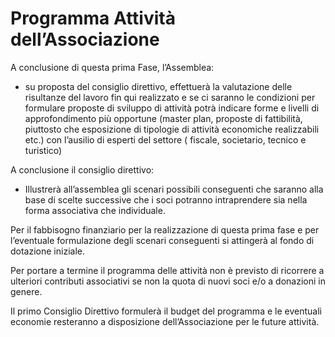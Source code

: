 # Programma Attività dell’Associazione

A conclusione di questa prima Fase, l’Assemblea:

* su proposta del consiglio direttivo, effettuerà la valutazione delle risultanze del lavoro fin qui realizzato e se ci saranno le condizioni per formulare proposte di sviluppo di attività potrà indicare forme e livelli di approfondimento più opportune (master plan, proposte di fattibilità, piuttosto che esposizione di tipologie di attività economiche realizzabili etc.) con l’ausilio di esperti del settore ( fiscale, societario, tecnico e turistico)

A conclusione il consiglio direttivo:

* Illustrerà all’assemblea gli scenari possibili conseguenti che saranno alla base di scelte successive che i soci potranno intraprendere sia nella forma associativa che individuale.

Per il fabbisogno finanziario per la realizzazione di questa prima fase e per l’eventuale
formulazione degli scenari conseguenti si attingerà al fondo di dotazione iniziale.

Per portare a termine il programma delle attività non è previsto di ricorrere a ulteriori contributi
associativi se non la quota di nuovi soci e/o a donazioni in genere.

Il primo Consiglio Direttivo formulerà il budget del programma e le eventuali economie
resteranno a disposizione dell’Associazione per le future attività.